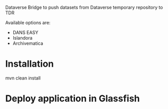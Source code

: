 Dataverse Bridge to push datasets from Dataverse temporary repository to TDR

Available options are:
- DANS EASY 
- Islandora
- Archivematica

# Installation
mvn clean install
# Deploy application in Glassfish 
